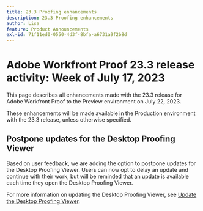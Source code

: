 ```yaml
---
title: 23.3 Proofing enhancements
description: 23.3 Proofing enhancements
author: Lisa
feature: Product Announcements
exl-id: 71f11ed0-0550-4d3f-8bfa-a6731a9f2b8d
---
```

# Adobe Workfront Proof 23.3 release activity: Week of July 17, 2023

This page describes all enhancements made with the 23.3 release for Adobe Workfront Proof to the Preview environment on July 22, 2023.

These enhancements will be made available in the Production environment with the 23.3 release, unless otherwise specified.

## Postpone updates for the Desktop Proofing Viewer

Based on user feedback, we are adding the option to postpone updates for the Desktop Proofing Viewer. Users can now opt to delay an update and continue with their work, but will be reminded that an update is available each time they open the Desktop Proofing Viewer.

For more information on updating the Desktop Proofing Viewer, see [Update the Desktop Proofing Viewer](/help/quicksilver/review-and-approve-work/proofing/use-the-desktop-proofing-viewer/update-the-desktop-proofing-viewer.md).
